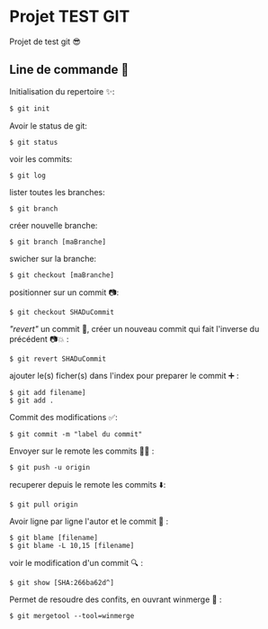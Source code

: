 # Projet TEST GIT

Projet de test git :sunglasses:

## Line de commande :metal:

Initialisation du repertoire :sparkles::
```bash
$ git init
```

Avoir le status de git:
```
$ git status
```

voir les commits:
```
$ git log
```

lister toutes les branches:
```
$ git branch
```

créer nouvelle branche:
```
$ git branch [maBranche]
```

swicher sur la branche:
```
$ git checkout [maBranche]
```

positionner sur un commit :camera::
```
$ git checkout SHADuCommit
```

 *"revert"* un commit :underage:, créer un nouveau commit qui fait l'inverse du précédent :camera::boom: :
```
$ git revert SHADuCommit
```

ajouter le(s) ficher(s) dans l'index pour preparer le commit :heavy_plus_sign: :
```
$ git add filename]
$ git add .
```

Commit des modifications :white_check_mark::
```
$ git commit -m "label du commit"
```

Envoyer sur le remote les commits :clap::clap: :
```
$ git push -u origin
```

recuperer depuis le remote les commits :arrow_down::
```
$ git pull origin
```

Avoir ligne par ligne l'autor et le commit :mag_right: :
```
$ git blame [filename]
$ git blame -L 10,15 [filename]
```

voir le modification d'un commit :mag: :
```
$ git show [SHA:266ba62d^]
```

Permet de resoudre des confits, en ouvrant winmerge :wrench: :
```
$ git mergetool --tool=winmerge
```

